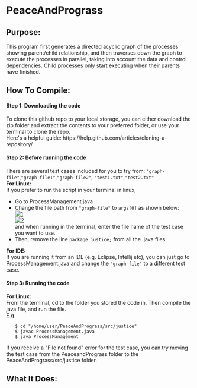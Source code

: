 # PeaceAndPrograss

<h2>Purpose:<br></h2>
<p>This program first generates a directed acyclic graph of the processes showing parent/child relationship, and then traverses down the graph to execute the processes in parallel, taking into account the data and control dependencies. Child processes only start executing when their parents have finished.

<h2>How To Compile:<br></h2>
<h4>Step 1: Downloading the code <br></h4>
<p>To clone this github repo to your local storage, you can either download the zip folder and extract the contents to your preferred folder, or use your terminal to clone the repo. <br> 
Here's a helpful guide: https://help.github.com/articles/cloning-a-repository/ </p>

<h4>Step 2: Before running the code</h4>
<p>There are several test cases included for you to try from: <code>"graph-file"</code>,<code>"graph-file1"</code>,<code>"graph-file2"</code>, <code>"test1.txt"</code>,<code>"test2.txt"</code><br>
	<b>For Linux:</b><br>
	If you prefer to run the script in your terminal in linux,<br>
	<ul>
		<li> Go to ProcessManagement.java</li>
		<li> Change the file path from <code>"graph-file"</code> to <code>args[0]</code> as shown below: <br>
			<a href="https://ibb.co/g0RPOS"><img src="https://preview.ibb.co/mXEpq7/1.png" alt="1" border="0"></a><a href="https://ibb.co/cfdFV7"><br>
			<img src="https://preview.ibb.co/d4Wr3S/2.png" alt="2" border="0"></a>
<br>
			and when running in the terminal, enter the file name of the test case you want to use.</li>
		<li> Then, remove the line <code>package justice;</code> from all the .java files</li>
		</ul></p>
<p>	
<b>For IDE: </b><br>
If you are running it from an IDE (e.g. Eclipse, Intellij etc), you can just go to ProcessManagement.java and change the <code>"graph-file"</code> to a different test case.</p>

<h4>Step 3: Running the code</h4>
<p><b> For Linux: </b><br>
From the terminal, cd to the folder you stored the code in. Then compile the java file, and run the file.<br>
E.g.<br>
<ul>
<code>$ cd "/home/user/PeaceAndPrograss/src/justice"</code><br>
<code>$ javac ProcessManagement.java</code><br>
<code>$ java ProcessManagement</code>
</ul>
<p>If you receive a "File not found" error for the test case, you can try moving the test case from  the PeaceandPrograss folder to the PeaceAndPrograss/src/justice folder. <br></p>

<h2>What It Does:</h2>
